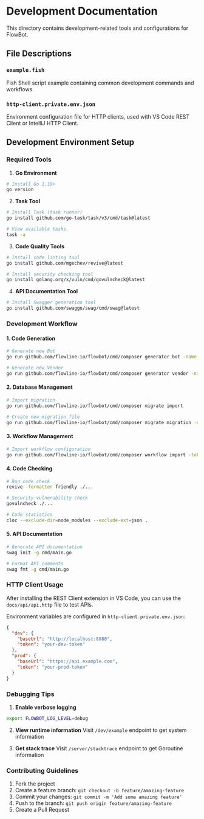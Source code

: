 # Development Documentation

This directory contains development-related tools and configurations for FlowBot.

## File Descriptions

### `example.fish`

Fish Shell script example containing common development commands and workflows.

### `http-client.private.env.json`

Environment configuration file for HTTP clients, used with VS Code REST Client or IntelliJ HTTP Client.

## Development Environment Setup

### Required Tools

1. **Go Environment**

```bash
# Install Go 1.19+
go version
```

2. **Task Tool**

```bash
# Install Task (task runner)
go install github.com/go-task/task/v3/cmd/task@latest

# View available tasks
task -a
```

3. **Code Quality Tools**

```bash
# Install code linting tool
go install github.com/mgechev/revive@latest

# Install security checking tool
go install golang.org/x/vuln/cmd/govulncheck@latest
```

4. **API Documentation Tool**

```bash
# Install Swagger generation tool
go install github.com/swaggo/swag/cmd/swag@latest
```

### Development Workflow

#### 1. Code Generation

```bash
# Generate new Bot
go run github.com/flowline-io/flowbot/cmd/composer generator bot -name example -rule collect,command,cron,form,input,instruct

# Generate new Vendor
go run github.com/flowline-io/flowbot/cmd/composer generator vendor -name example
```

#### 2. Database Management

```bash
# Import migration
go run github.com/flowline-io/flowbot/cmd/composer migrate import

# Create new migration file
go run github.com/flowline-io/flowbot/cmd/composer migrate migration -name your_migration_name
```

#### 3. Workflow Management

```bash
# Import workflow configuration
go run github.com/flowline-io/flowbot/cmd/composer workflow import -token xxx -path ./docs/config/examples/docker_example.yaml
```

#### 4. Code Checking

```bash
# Run code check
revive -formatter friendly ./...

# Security vulnerability check
govulncheck ./...

# Code statistics
cloc --exclude-dir=node_modules --exclude-ext=json .
```

#### 5. API Documentation

```bash
# Generate API documentation
swag init -g cmd/main.go

# Format API comments
swag fmt -g cmd/main.go
```

### HTTP Client Usage

After installing the REST Client extension in VS Code, you can use the `docs/api/api.http` file to test APIs.

Environment variables are configured in `http-client.private.env.json`:

```json
{
  "dev": {
    "baseUrl": "http://localhost:8080",
    "token": "your-dev-token"
  },
  "prod": {
    "baseUrl": "https://api.example.com",
    "token": "your-prod-token"
  }
}
```

### Debugging Tips

1. **Enable verbose logging**

```bash
export FLOWBOT_LOG_LEVEL=debug
```

2. **View runtime information**
   Visit `/dev/example` endpoint to get system information

3. **Get stack trace**
   Visit `/server/stacktrace` endpoint to get Goroutine information

### Contributing Guidelines

1. Fork the project
2. Create a feature branch: `git checkout -b feature/amazing-feature`
3. Commit your changes: `git commit -m 'Add some amazing feature'`
4. Push to the branch: `git push origin feature/amazing-feature`
5. Create a Pull Request
